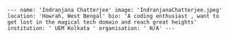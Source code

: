 `---
    name: 'Indranjana Chatterjee'
    image: 'IndranjanaChatterjee.jpeg'
    location: 'Howrah, West Bengal'
    bio: 'A coding enthusiast , want to get lost in the magical tech domain and reach great heights'
    institution: ' UEM Kolkata '
    organisation: ' N/A'
    ---`